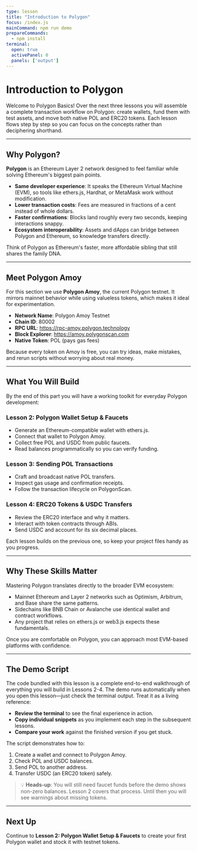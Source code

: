```yaml
---
type: lesson
title: "Introduction to Polygon"
focus: /index.js
mainCommand: npm run demo
prepareCommands:
  - npm install
terminal:
  open: true
  activePanel: 0
  panels: ['output']
---
```


# Introduction to Polygon

Welcome to Polygon Basics! Over the next three lessons you will assemble a complete transaction workflow on Polygon: create wallets, fund them with test assets, and move both native POL and ERC20 tokens. Each lesson flows step by step so you can focus on the concepts rather than deciphering shorthand.

---

## Why Polygon?

**Polygon** is an Ethereum Layer 2 network designed to feel familiar while solving Ethereum's biggest pain points.

- **Same developer experience**: It speaks the Ethereum Virtual Machine (EVM), so tools like ethers.js, Hardhat, or MetaMask work without modification.
- **Lower transaction costs**: Fees are measured in fractions of a cent instead of whole dollars.
- **Faster confirmations**: Blocks land roughly every two seconds, keeping interactions snappy.
- **Ecosystem interoperability**: Assets and dApps can bridge between Polygon and Ethereum, so knowledge transfers directly.

Think of Polygon as Ethereum's faster, more affordable sibling that still shares the family DNA.

---

## Meet Polygon Amoy

For this section we use **Polygon Amoy**, the current Polygon testnet. It mirrors mainnet behavior while using valueless tokens, which makes it ideal for experimentation.

- **Network Name**: Polygon Amoy Testnet
- **Chain ID**: 80002
- **RPC URL**: https://rpc-amoy.polygon.technology
- **Block Explorer**: https://amoy.polygonscan.com
- **Native Token**: POL (pays gas fees)

Because every token on Amoy is free, you can try ideas, make mistakes, and rerun scripts without worrying about real money.

---

## What You Will Build

By the end of this part you will have a working toolkit for everyday Polygon development:

### Lesson 2: Polygon Wallet Setup & Faucets

- Generate an Ethereum-compatible wallet with ethers.js.
- Connect that wallet to Polygon Amoy.
- Collect free POL and USDC from public faucets.
- Read balances programmatically so you can verify funding.

### Lesson 3: Sending POL Transactions

- Craft and broadcast native POL transfers.
- Inspect gas usage and confirmation receipts.
- Follow the transaction lifecycle on PolygonScan.

### Lesson 4: ERC20 Tokens & USDC Transfers

- Review the ERC20 interface and why it matters.
- Interact with token contracts through ABIs.
- Send USDC and account for its six decimal places.

Each lesson builds on the previous one, so keep your project files handy as you progress.

---

## Why These Skills Matter

Mastering Polygon translates directly to the broader EVM ecosystem:

- Mainnet Ethereum and Layer 2 networks such as Optimism, Arbitrum, and Base share the same patterns.
- Sidechains like BNB Chain or Avalanche use identical wallet and contract workflows.
- Any project that relies on ethers.js or web3.js expects these fundamentals.

Once you are comfortable on Polygon, you can approach most EVM-based platforms with confidence.

---

## The Demo Script

The code bundled with this lesson is a complete end-to-end walkthrough of everything you will build in Lessons 2-4. The demo runs automatically when you open this lesson—just check the terminal output. Treat it as a living reference:

- **Review the terminal** to see the final experience in action.
- **Copy individual snippets** as you implement each step in the subsequent lessons.
- **Compare your work** against the finished version if you get stuck.

The script demonstrates how to:

1. Create a wallet and connect to Polygon Amoy.
2. Check POL and USDC balances.
3. Send POL to another address.
4. Transfer USDC (an ERC20 token) safely.

> 💡 **Heads-up**: You will still need faucet funds before the demo shows non-zero balances. Lesson 2 covers that process. Until then you will see warnings about missing tokens.

---

## Next Up

Continue to **Lesson 2: Polygon Wallet Setup & Faucets** to create your first Polygon wallet and stock it with testnet tokens.
